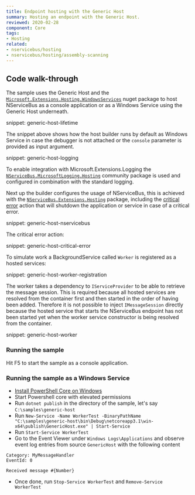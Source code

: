 ```yaml
---
title: Endpoint hosting with the Generic Host
summary: Hosting an endpoint with the Generic Host.
reviewed: 2020-02-28
component: Core
tags:
- Hosting
related:
- nservicebus/hosting
- nservicebus/hosting/assembly-scanning
---
```


## Code walk-through

The sample uses the Generic Host and the [`Microsoft.Extensions.Hosting.WindowsServices`](https://www.nuget.org/packages/Microsoft.Extensions.Hosting.WindowsServices/) nuget package to host NServiceBus as a console application or as a Windows Service using the Generic Host underneath.

snippet: generic-host-lifetime

The snippet above shows how the host builder runs by default as Windows Service in case the debugger is not attached or the `console` parameter is provided as input argument.

snippet: generic-host-logging

To enable integration with Microsoft.Extensions.Logging the [`NServiceBus.MicrosoftLogging.Hosting`](https://www.nuget.org/packages/NServiceBus.MicrosoftLogging.Hosting/) community package is used and configured in combination with the standard logging.

Next up the builder configures the usage of NServiceBus, this is achieved with the [`NServiceBus.Extensions.Hosting`](/nservicebus/hosting/extensions-hosting.md) package, including the [critical error](/nservicebus/hosting/critical-errors.md) action that will shutdown the application or service in case of a critical error.

snippet: generic-host-nservicebus

The critical error action:

snippet: generic-host-critical-error

To simulate work a BackgroundService called `Worker` is registered as a hosted services:

snippet: generic-host-worker-registration

The worker takes a dependency to `IServiceProvider` to be able to retrieve the message session. This is required because all hosted services are resolved from the container first and then started in the order of having been added. Therefore it is not possible to inject `IMessageSession` directly because the hosted service that starts the NServiceBus endpoint has not been started yet when the worker service constructor is being resolved from the container.

snippet: generic-host-worker

### Running the sample

Hit F5 to start the sample as a console application.

### Running the sample as a Windows Service

- [Install PowerShell Core on Windows](https://docs.microsoft.com/en-us/powershell/scripting/install/installing-powershell-core-on-windows?view=powershell-7)
- Start Powershell core with elevated permissions
- Run `dotnet publish` in the directory of the sample, let's say `C:\samples\generic-host`
- Run `New-Service -Name WorkerTest -BinaryPathName "C:\samples\generic-host\bin\Debug\netcoreapp3.1\win-x64\publish\GenericHost.exe" | Start-Service`
- Run `Start-Service WorkerTest`
- Go to the Event Viewer under `Windows Logs\Applications` and observe event log entries from source `GenericHost` with the following content
```
Category: MyMessageHandler
EventId: 0

Received message #{Number}
```
- Once done, run `Stop-Service WorkerTest` and `Remove-Service WorkerTest`